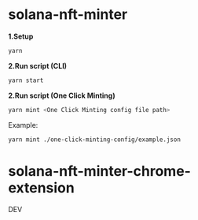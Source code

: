 # solana-nft-minter

**1.Setup**

```bash
yarn
```

**2.Run script (CLI)**

```bash
yarn start
```

**2.Run script (One Click Minting)**

```bash
yarn mint <One Click Minting config file path>
```

Example:

```bash
yarn mint ./one-click-minting-config/example.json
```

# solana-nft-minter-chrome-extension

DEV
